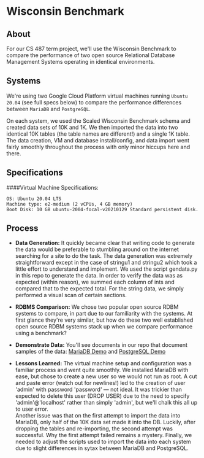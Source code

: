 # Wisconsin Benchmark

<!--
From GitHub "about readmes" article linked in instructions.
https://help.github.com/en/articles/about-readmes
  What the project does
  Why the project is useful
  How users can get started with the project
  Where users can get help with your project
  Who maintains and contributes to the project
-->

## About
For our CS 487 term project, we'll use the Wisconsin Benchmark to compare the performance of two open source Relational Database Management Systems operating in identical environments.

## Systems
We're using two Google Cloud Platform virtual machines running `Ubuntu 20.04` (see full specs below) to compare the performance differences between `MariaDB` and `PostgreSQL`.

On each system, we used the Scaled Wisconsin Benchmark schema and created data sets of 10K and 1K. We then imported the data into two identical 10K tables (the table names are different!) and a single 1K table. 
The data creation, VM and database install/config, and data import went fairly smoothly throughout the process with only minor hiccups here and there. 

## Specifications
####Virtual Machine Specifications: 
```
OS: Ubuntu 20.04 LTS
Machine type: e2-medium (2 vCPUs, 4 GB memory)
Boot Disk: 10 GB ubuntu-2004-focal-v20210129 Standard persistent disk.
```
## Process

* **Data Generation:** It quickly became clear that writing code to generate the data would be preferable to stumbling around on the internet searching for a site to do the task. The data generation was extremely straightforward except in the case of stringu1 and stringu2 which took a little effort to understand and implement. We used the script gendata.py in this repo to generate the data. In order to verify the data was as expected (within reason), we summed each column of ints and compared that to the expected total. For the string data, we simply performed a visual scan of certain sections.  

* **RDBMS Comparison:** We chose two popular open source RDBM systems to compare, in part due to our familiarity with the systems. At first glance they're very similar, but how do these two well established open source RDBM systems stack up when we compare performance using a benchmark?

* **Demonstrate Data:** You'll see documents in our repo that document samples of the data: [MariaDB Demo](mariadb_data_demo.pdf) and [PostgreSQL Demo](postgresql_demo.pdf)

* **Lessons Learned:** The virtual machine setup and configuration was a familiar process and went quite smoothly.
We installed MariaDB with ease, but chose to create a new user so we would not run as root. A cut and paste error (watch out for newlines!) led to the creation of user 'admin' with password 'password' — not ideal. It was trickier than expected to delete this user (DROP USER) due to the need to specify 'admin'@'localhost' rather than simply 'admin', but we'll chalk this all up to user error.  
Another issue was that on the first attempt to import the data into MariaDB, only half of the 10K data set made it into the DB. Luckily, after dropping the tables and re-importing, the second attempt was successful. Why the first attempt failed remains a mystery. 
Finally, we needed to adjust the scripts used to import the data into each system due to slight differences in sytax between MariaDB and PostgreSQL.  


